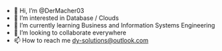 - 👋 Hi, I’m @DerMacher03
- 👀 I’m interested in Database / Clouds
- 🌱 I’m currently learning Business and Information Systems Engineering
- 💞️ I’m looking to collaborate everywhere
- 📫 How to reach me dy-solutions@outlook.com
